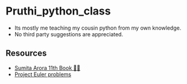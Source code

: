 # Pruthi_python_class
- Its mostly me teaching my cousin python from my own knowledge.
- No third party suggestions are appreciated.
## Resources
- [Sumita Arora 11th Book 🏴‍☠️](https://files.catbox.moe/1b5gi0.pdf)
- [Project Euler problems](https://projecteuler.net/archives)
  
